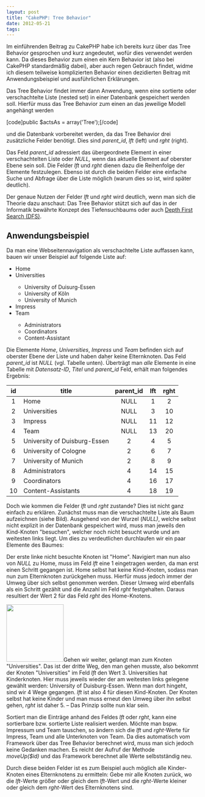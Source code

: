 ```yaml
---
layout: post
title: "CakePHP: Tree Behavior"
date: 2012-05-21
tags:
---
```

Im einführenden Beitrag zu CakePHP habe ich bereits kurz über das Tree Behavior gesprochen und kurz angedeutet, wofür dies verwendet werden kann. Da dieses Behavior zum einen ein Kern Behavior ist (also bei CakePHP standardmäßig dabei), aber auch regen Gebrauch findet, widme ich diesem teilweise komplizierten Behavior einen dezidierten Beitrag mit Anwendungsbeispiel und ausführlichen Erklärungen.

<!--more-->

Das Tree Behavior findet immer dann Anwendung, wenn eine sortierte oder verschachtelte Liste (nested set) in einer Datenbank gespeichert werden soll. Hierfür muss das Tree Behavior zum einen an das jeweilige Modell angehängt werden

[code]public $actsAs = array('Tree');[/code]

und die Datenbank vorbereitet werden, da das Tree Behavior drei zusätzliche Felder benötigt. Dies sind <em>parent_id</em>, <em>lft</em> (left) und <em>rght</em> (right).

Das Feld <em>parent_id</em> adressiert das übergeordnete Element in einer verschachtelten Liste oder <em>NULL,</em> wenn das aktuelle Element auf oberster Ebene sein soll. Die Felder <em>lft</em> und <em>rght</em> dienen dazu die Reihenfolge der Elemente festzulegen. Ebenso ist durch die beiden Felder eine einfache Suche und Abfrage über die Liste möglich (warum dies so ist, wird später deutlich).

Der genaue Nutzen der Felder <em>lft </em>und <em>rght</em> wird deutlich, wenn man sich die Theorie dazu anschaut: Das Tree Behavior stützt sich auf das in der Informatik bewährte Konzept des Tiefensuchbaums oder auch <a href="http://en.wikipedia.org/wiki/Depth-first_search" target="_blank">Depth First Search (DFS)</a>.
<h2>Anwendungsbeispiel</h2>
Da man eine Webseitennavigation als verschachtelte Liste auffassen kann, bauen wir unser Beispiel auf folgende Liste auf:
<ul>
	<li>Home</li>
	<li>Universities</li>
<ul>
	<li>University of Duisurg-Essen</li>
	<li>University of Köln</li>
	<li>University of Munich</li>
</ul>
	<li>Impress</li>
	<li>Team</li>
<ul>
	<li>Administrators</li>
	<li>Coordinators</li>
	<li>Content-Assistant</li>
</ul>
</ul>
Die Elemente <em>Home</em>, <em>Universities</em>, <em>Impress</em> und <em>Team</em> befinden sich auf oberster Ebene der Liste und haben daher keine Elternknoten. Das Feld <em>parent_id</em> ist <em>NULL </em>(vgl. Tabelle unten). Überträgt man <em>alle</em> Elemente in eine Tabelle mit <em>Datensatz-ID</em>, <em>Titel</em> und <em>parent_id</em> Feld, erhält man folgendes Ergebnis:
<table class="datalist sortable">
<thead>
<tr>
<th align="center">id</th>
<th>title</th>
<th align="center">parent_id</th>
<th align="center">lft</th>
<th align="center">rght</th>
</tr>
</thead>
<tbody>
<tr>
<td align="center">1</td>
<td>Home</td>
<td align="center">NULL</td>
<td align="center">1</td>
<td align="center">2</td>
</tr>
<tr>
<td align="center">2</td>
<td>Universities</td>
<td align="center">NULL</td>
<td align="center">3</td>
<td align="center">10</td>
</tr>
<tr>
<td align="center">3</td>
<td>Impress</td>
<td align="center">NULL</td>
<td align="center">11</td>
<td align="center">12</td>
</tr>
<tr>
<td align="center">4</td>
<td>Team</td>
<td align="center">NULL</td>
<td align="center">13</td>
<td align="center">20</td>
</tr>
<tr>
<td align="center">5</td>
<td>University of Duisburg-Essen</td>
<td align="center">2</td>
<td align="center">4</td>
<td align="center">5</td>
</tr>
<tr>
<td align="center">6</td>
<td>University of Cologne</td>
<td align="center">2</td>
<td align="center">6</td>
<td align="center">7</td>
</tr>
<tr>
<td align="center">7</td>
<td>University of Munich</td>
<td align="center">2</td>
<td align="center">8</td>
<td align="center">9</td>
</tr>
<tr>
<td align="center">8</td>
<td>Administrators</td>
<td align="center">4</td>
<td align="center">14</td>
<td align="center">15</td>
</tr>
<tr>
<td align="center">9</td>
<td>Coordinators</td>
<td align="center">4</td>
<td align="center">16</td>
<td align="center">17</td>
</tr>
<tr>
<td align="center">10</td>
<td>Content-Assistants</td>
<td align="center">4</td>
<td align="center">18</td>
<td align="center">19</td>
</tr>
</tbody>
</table>
Doch wie kommen die Felder <em>lft </em>und <em>rght</em> zustande? Dies ist nicht ganz einfach zu erklären. Zunächst muss man die verschachtelte Liste als Baum aufzeichnen (siehe Bild). Ausgehend von der Wurzel (<em>NULL)</em>, welche selbst nicht explizit in der Datenbank gespeichert wird, muss man jeweils den Kind-Knoten "besuchen", welcher noch nicht besucht wurde und am weitesten links liegt. Um dies zu verdeutlichen durchlaufen wir ein paar Elemente des Baumes:

Der erste linke nicht besuchte Knoten ist "Home". Navigiert man nun also von <em>NULL </em>zu Home, muss im Feld <em>lft</em> eine 1 eingetragen werden, da man erst einen Schritt gegangen ist. Home selbst hat keine Kind-Knoten, sodass man nun zum Elternknoten zurückgehen muss. Hierfür muss jedoch immer der Umweg über sich selbst genommen werden. Dieser Umweg wird ebenfalls als ein Schritt gezählt und die Anzahl im Feld <em>rght</em> festgehalten. Daraus resultiert der Wert 2 für das Feld <em>rght</em> des Home-Knotens.

<a class="lightbox" href="http://www.systemoutprintln.de/wp-content/uploads/Treebehavior.png"><img class="alignleft size-thumbnail wp-image-835" title="Treebehavior" src="http://www.systemoutprintln.de/wp-content/uploads/Treebehavior-150x150.png" alt="" width="150" height="150" /></a>Gehen wir weiter, gelangt man zum Knoten "Universities". Das ist der dritte Weg, den man gehen musste, also bekommt der Knoten "Universities" im Feld <em>lft</em> den Wert 3. Universities hat Kinderknoten. Hier muss jeweils wieder der am weitesten links gelegene gewählt werden: University of Duisburg-Essen. Wenn man dort hingeht, sind wir 4 Wege gegangen. <em>lft</em> ist also 4 für diesen Kind-Knoten. Der Knoten selbst hat keine Kinder und man muss erneut den Umweg über ihn selbst gehen, <em>rght</em> ist daher 5. – Das Prinzip sollte nun klar sein.

Sortiert man die Einträge anhand des Feldes <em>lft</em> oder <em>rght</em>, kann eine sortierbare bzw. sortierte Liste realisiert werden. Möchte man bspw. Impressum und Team tauschen, so ändern sich die <em>lft</em> und <em>rght</em>-Werte für Impress, Team und alle Unterknoten von Team. Da dies automatisch vom Framework über das Tree Behavior berechnet wird, muss man sich jedoch keine Gedanken machen. Es reicht der Aufruf der Methode <em>moveUp($id)</em> und das Framework berechnet alle Werte selbstständig neu.

Durch diese beiden Felder ist es zum Beispiel auch möglich alle Kinder-Knoten eines Elternknotens zu ermitteln: Gebe mir alle Knoten zurück, wo die <em>lft-</em>Werte größer oder gleich dem <em>lft-</em>Wert und die <em>rght-</em>Werte kleiner oder gleich dem <em>rght-</em>Wert des Elternknotens sind.